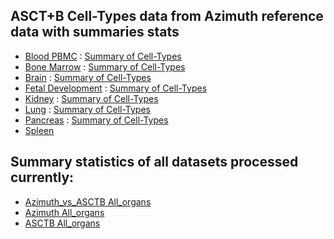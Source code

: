 ## ASCT+B Cell-Types data from Azimuth reference data with summaries stats

- [Blood PBMC](https://hubmapconsortium.github.io/asctb-azimuth-data-comparison/pbmc.csv) : [Summary of Cell-Types](https://hubmapconsortium.github.io/asctb-azimuth-data-comparison/pbmc.celltype_stats.csv)
- [Bone Marrow](https://hubmapconsortium.github.io/asctb-azimuth-data-comparison/bone_marrow.csv) : [Summary of Cell-Types](https://hubmapconsortium.github.io/asctb-azimuth-data-comparison/bone_marrow.celltype_stats.csv)
- [Brain](https://hubmapconsortium.github.io/asctb-azimuth-data-comparison/motor_cortex.csv) : [Summary of Cell-Types](https://hubmapconsortium.github.io/asctb-azimuth-data-comparison/motor_cortex.celltype_stats.csv)
- [Fetal Development](https://hubmapconsortium.github.io/asctb-azimuth-data-comparison/fetal_development.csv) : [Summary of Cell-Types](https://hubmapconsortium.github.io/asctb-azimuth-data-comparison/fetal_development.celltype_stats.csv)
- [Kidney](https://hubmapconsortium.github.io/asctb-azimuth-data-comparison/kidney.csv) : [Summary of Cell-Types](https://hubmapconsortium.github.io/asctb-azimuth-data-comparison/kidney.celltype_stats.csv)
- [Lung](https://hubmapconsortium.github.io/asctb-azimuth-data-comparison/lung.csv) : [Summary of Cell-Types](https://hubmapconsortium.github.io/asctb-azimuth-data-comparison/lung.celltype_stats.csv)
- [Pancreas](https://hubmapconsortium.github.io/asctb-azimuth-data-comparison/pancreas.csv) : [Summary of Cell-Types](https://hubmapconsortium.github.io/asctb-azimuth-data-comparison/pancreas.celltype_stats.csv)
- [Spleen](https://hubmapconsortium.github.io/asctb-azimuth-data-comparison/spleen.csv)

## Summary statistics of all datasets processed currently:
- [Azimuth_vs_ASCTB All_organs](https://hubmapconsortium.github.io/asctb-azimuth-data-comparison/Azimuth_vs_ASCTB.All_organs.stats.csv)
- [Azimuth All_organs](https://hubmapconsortium.github.io/asctb-azimuth-data-comparison/Azimuth.All_organs.stats.csv)
- [ASCTB All_organs](https://hubmapconsortium.github.io/asctb-azimuth-data-comparison/ASCTB.All_organs.stats.csv)
